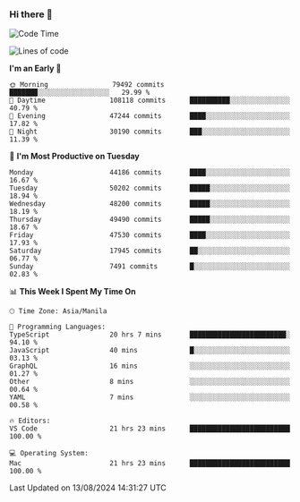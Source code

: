 ### Hi there 👋

<!--START_SECTION:waka-->
![Code Time](http://img.shields.io/badge/Code%20Time-5%2C446%20hrs%2034%20mins-blue)

![Lines of code](https://img.shields.io/badge/From%20Hello%20World%20I%27ve%20Written-118.1%20million%20lines%20of%20code-blue)

**I'm an Early 🐤** 

```text
🌞 Morning                79492 commits       ███████░░░░░░░░░░░░░░░░░░   29.99 % 
🌆 Daytime                108118 commits      ██████████░░░░░░░░░░░░░░░   40.79 % 
🌃 Evening                47244 commits       ████░░░░░░░░░░░░░░░░░░░░░   17.82 % 
🌙 Night                  30190 commits       ███░░░░░░░░░░░░░░░░░░░░░░   11.39 % 
```
📅 **I'm Most Productive on Tuesday** 

```text
Monday                   44186 commits       ████░░░░░░░░░░░░░░░░░░░░░   16.67 % 
Tuesday                  50202 commits       █████░░░░░░░░░░░░░░░░░░░░   18.94 % 
Wednesday                48200 commits       █████░░░░░░░░░░░░░░░░░░░░   18.19 % 
Thursday                 49490 commits       █████░░░░░░░░░░░░░░░░░░░░   18.67 % 
Friday                   47530 commits       ████░░░░░░░░░░░░░░░░░░░░░   17.93 % 
Saturday                 17945 commits       ██░░░░░░░░░░░░░░░░░░░░░░░   06.77 % 
Sunday                   7491 commits        █░░░░░░░░░░░░░░░░░░░░░░░░   02.83 % 
```


📊 **This Week I Spent My Time On** 

```text
🕑︎ Time Zone: Asia/Manila

💬 Programming Languages: 
TypeScript               20 hrs 7 mins       ████████████████████████░   94.10 % 
JavaScript               40 mins             █░░░░░░░░░░░░░░░░░░░░░░░░   03.13 % 
GraphQL                  16 mins             ░░░░░░░░░░░░░░░░░░░░░░░░░   01.27 % 
Other                    8 mins              ░░░░░░░░░░░░░░░░░░░░░░░░░   00.64 % 
YAML                     7 mins              ░░░░░░░░░░░░░░░░░░░░░░░░░   00.58 % 

🔥 Editors: 
VS Code                  21 hrs 23 mins      █████████████████████████   100.00 % 

💻 Operating System: 
Mac                      21 hrs 23 mins      █████████████████████████   100.00 % 
```


 Last Updated on 13/08/2024 14:31:27 UTC
<!--END_SECTION:waka-->


<!--
**rad182/rad182** is a ✨ _special_ ✨ repository because its `README.md` (this file) appears on your GitHub profile.

Here are some ideas to get you started:

- 🔭 I’m currently working on ...
- 🌱 I’m currently learning ...
- 👯 I’m looking to collaborate on ...
- 🤔 I’m looking for help with ...
- 💬 Ask me about ...
- 📫 How to reach me: ...
- 😄 Pronouns: ...
- ⚡ Fun fact: ...
-->
